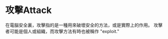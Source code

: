 [Title]: # (攻擊)
[Difficulty]: # (初學者)
[Order]: # (9)

# 攻擊Attack

在電腦安全裏，攻擊指的是一種用來破壞安全的方法，或是實際上的作用。 攻擊者可能是個人或組織，而攻擊方法有時也被稱作 "exploit."